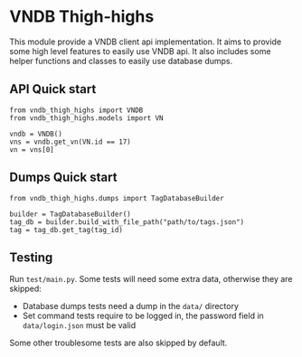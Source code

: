 # VNDB Thigh-highs
This module provide a VNDB client api implementation. It aims to provide some high level features to easily use VNDB api. It also includes some helper functions and classes to easily use database dumps.

## API Quick start
```
from vndb_thigh_highs import VNDB
from vndb_thigh_highs.models import VN

vndb = VNDB()
vns = vndb.get_vn(VN.id == 17)
vn = vns[0]
```

## Dumps Quick start
```
from vndb_thigh_highs.dumps import TagDatabaseBuilder

builder = TagDatabaseBuilder()
tag_db = builder.build_with_file_path("path/to/tags.json")
tag = tag_db.get_tag(tag_id)
```

## Testing
Run `test/main.py`.
Some tests will need some extra data, otherwise they are skipped:
- Database dumps tests need a dump in the `data/` directory
- Set command tests require to be logged in, the password field in `data/login.json` must be valid

Some other troublesome tests are also skipped by default.
